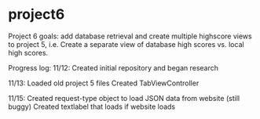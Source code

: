 # project6


Project 6 goals: add database retrieval and create multiple highscore views to project 5, i.e. Create a separate view of database high scores vs. local high scores.


Progress log:
11/12: Created initial repository and began research

11/13:  Loaded old project 5 files
            Created TabViewController


11/15:  Created request-type object to load JSON data from website (still buggy)
            Created textlabel that loads if website loads
